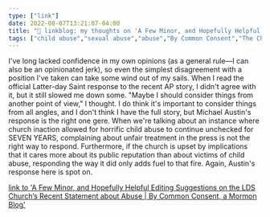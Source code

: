 ```yaml
---
type: ["link"]
date: 2022-08-07T13:21:07-04:00
title: "🔗 linkblog: my thoughts on 'A Few Minor, and Hopefully Helpful Editing Suggestions on the LDS Church’s Recent Statement about Abuse | By Common Consent, a Mormon Blog'"
tags: ["child abuse","sexual abuse","abuse","By Common Consent","The Church of Jesus Christ of Latter-day Saints","Mormonism"]
---
```

I've long lacked confidence in my own opinions (as a general rule—I can also be an opinionated jerk), so even the simplest disagreement with a position I've taken can take some wind out of my sails. When I read the official Latter-day Saint response to the recent AP story, I didn't agree with it, but it still slowed me down some. "Maybe I should consider things from another point of view," I thought. I do think it's important to consider things from all angles, and I don't think I have the full story, but Michael Austin's response is the right one gere. When we're talking about an instance where church inaction allowed for horrific child abuse to continue unchecked for SEVEN YEARS, complaining about unfair treatment in the press is not the right way to respond. Furthermore, if the church is upset by implications that it cares more about its public reputation than about victims of child abuse, responding the way it did only adds fuel to that fire. Again, Austin's response here is spot on.
 

[link to 'A Few Minor, and Hopefully Helpful Editing Suggestions on the LDS Church’s Recent Statement about Abuse | By Common Consent, a Mormon Blog'](https://bycommonconsent.com/2022/08/05/a-few-minor-and-hopefully-helpful-editing-suggestions-on-the-lds-churchs-recent-statement-about-abuse/)
